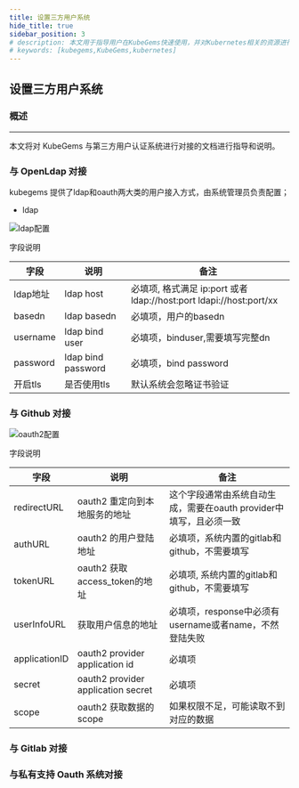 ```yaml
---
title: 设置三方用户系统
hide_title: true
sidebar_position: 3
# description: 本文用于指导用户在KubeGems快速使用，并对Kubernetes相关的资源进行操作
# keywords: [kubegems,KubeGems,kubernetes]
---
```


## 设置三方用户系统

### 概述

---

本文将对 KubeGems 与第三方用户认证系统进行对接的文档进行指导和说明。

### 与 OpenLdap 对接

kubegems 提供了ldap和oauth两大类的用户接入方式，由系统管理员负责配置；

+ ldap

![ldap配置](/img/docs/tasks-platform-ldap-create.png)

字段说明

|字段|说明|备注|
| ---| ---| ---|
|ldap地址|ldap host| 必填项, 格式满足 ip:port 或者 ldap://host:port ldapi://host:port/xx |
|basedn|ldap basedn| 必填项，用户的basedn |
|username|ldap bind user| 必填项，binduser,需要填写完整dn |
|password|ldap bind password| 必填项，bind password |
|开启tls|是否使用tls| 默认系统会忽略证书验证 |

### 与 Github 对接

![oauth2配置](/img/docs/tasks-platform-oauth-create.png)

字段说明

|字段|说明|备注|
| ---| ---| ---|
|redirectURL|oauth2 重定向到本地服务的地址|这个字段通常由系统自动生成，需要在oauth provider中填写，且必须一致|
|authURL|oauth2 的用户登陆地址| 必填项，系统内置的gitlab和github，不需要填写 |
|tokenURL|oauth2 获取access_token的地址| 必填项, 系统内置的gitlab和github，不需要填写  |
|userInfoURL|获取用户信息的地址| 必填项，response中必须有username或者name，不然登陆失败 |
|applicationID|oauth2 provider application id| 必填项 |
|secret|oauth2 provider application secret| 必填项 |
|scope|oauth2 获取数据的scope | 如果权限不足，可能读取不到对应的数据 |

### 与 Gitlab 对接

### 与私有支持 Oauth 系统对接


